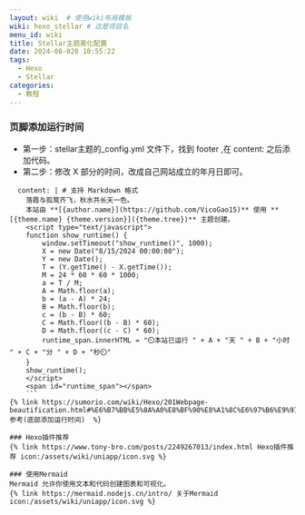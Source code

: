 ```yaml
---
layout: wiki  # 使用wiki布局模板
wiki: hexo_stellar # 这是项目名
menu_id: wiki
title: Stellar主题美化配置
date: 2024-08-028 10:55:22
tags: 
  - Hexo
  - Stellar
categories: 
  - 教程
---
```


### 页脚添加运行时间
- 第一步：stellar主题的_config.yml 文件下，找到  footer ,在 content: 之后添加代码。
- 第二步：修改 X 部分的时间，改成自己网站成立的年月日即可。
```
  content: | # 支持 Markdown 格式
    落霞与孤鹜齐飞，秋水共长天一色。
    本站由 **[{author.name}](https://github.com/VicoGao15)** 使用 **[{theme.name} {theme.version}]({theme.tree})** 主题创建。
    <script type="text/javascript">
    function show_runtime() {
        window.setTimeout("show_runtime()", 1000);
        X = new Date("8/15/2024 00:00:00");
        Y = new Date();
        T = (Y.getTime() - X.getTime());
        M = 24 * 60 * 60 * 1000;
        a = T / M;
        A = Math.floor(a);
        b = (a - A) * 24;
        B = Math.floor(b);
        c = (b - B) * 60;
        C = Math.floor((b - B) * 60);
        D = Math.floor((c - C) * 60);
        runtime_span.innerHTML = "⏲️本站已运行 " + A + "天 " + B + "小时 " + C + "分 " + D + "秒⏲️"
    }
    show_runtime();
    </script>
    <span id="runtime_span"></span>
    ```
{% link https://sumorio.com/wiki/Hexo/201Webpage-beautification.html#%E6%B7%BB%E5%8A%A0%E8%BF%90%E8%A1%8C%E6%97%B6%E9%97%B4 参考(底部添加运行时间)  %}

### Hexo插件推荐
{% link https://www.tony-bro.com/posts/2249267013/index.html Hexo插件推荐 icon:/assets/wiki/uniapp/icon.svg %}

### 使用Mermaid
Mermaid 允许你使用文本和代码创建图表和可视化。
{% link https://mermaid.nodejs.cn/intro/ 关于Mermaid icon:/assets/wiki/uniapp/icon.svg %}